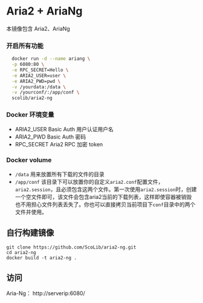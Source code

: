 # Aria2 + AriaNg

本镜像包含 Aria2、AriaNg

### 开启所有功能
```bash
  docker run -d --name ariang \
  -p 6080:80 \
  -e RPC_SECRET=Hello \
  -e ARIA2_USER=user \
  -e ARIA2_PWD=pwd \
  -v /yourdata:/data \
  -v /yourconf/:/app/conf \
  scolib/aria2-ng
```

### Docker 环境变量

  * ARIA2_USER Basic Auth 用户认证用户名
  * ARIA2_PWD Basic Auth 密码
  * RPC_SECRET Aria2 RPC 加密 token


### Docker volume
  * `/data` 用来放置所有下载的文件的目录
  * `/app/conf` 该目录下可以放置你的自定义`aria2.conf`配置文件，`aria2.session`，且必须包含这两个文件。第一次使用`aria2.session`时，创建一个空文件即可，该文件会包含aria2当前的下载列表，这样即使容器被销毁也不用担心文件列表丢失了。你也可以直接拷贝当前项目下`conf`目录中的两个文件并使用。


## 自行构建镜像
```
git clone https://github.com/ScoLib/aria2-ng.git
cd aria2-ng
docker build -t aria2-ng .
```

## 访问
Aria-Ng： http://serverip:6080/
